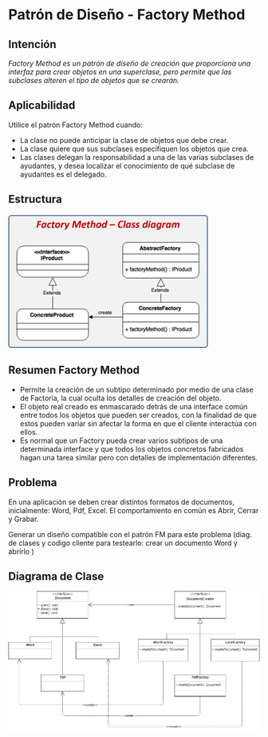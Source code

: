# Patrón de Diseño - Factory Method

## Intención 
_Factory Method es un patrón de diseño de creación que proporciona una interfaz para crear objetos en una superclase, pero permite que las subclases alteren el tipo de objetos que se crearán._

## Aplicabilidad
Utilice el patrón Factory Method cuando:

* La clase no puede anticipar la clase de objetos que debe crear.
* La clase quiere que sus subclases especifiquen los objetos que crea.
* Las clases delegan la responsabilidad a una de las varias subclases de ayudantes, y desea localizar el conocimiento de qué subclase de ayudantes es el delegado.

## Estructura

<img src="./imgs/factory_method_01.png" width="400">

## Resumen Factory Method

* Permite la creación de un subtipo determinado por medio de una clase de Factoría, la cual oculta los detalles de creación del objeto.
* El objeto real creado es enmascarado detrás de una interface común entre todos los objetos que pueden ser creados, con la finalidad de que estos pueden variar sin afectar la forma en que el cliente interactúa con ellos. 
* Es normal que un Factory pueda crear varios subtipos de una determinada interface y que todos los objetos concretos fabricados hagan una tarea similar pero con detalles de implementación diferentes. 


##  Problema

En una aplicación se deben crear distintos formatos de documentos, inicialmente: Word, Pdf, Excel. 
El comportamiento en común es Abrir, Cerrar y Grabar.

Generar un diseño compatible con el patrón FM para este problema (diag. de clases y codigo cliente para testearlo: crear un documento Word y abrirlo )


## Diagrama de Clase 

<img src="./imgs/factory_method_02.png" width="850">




